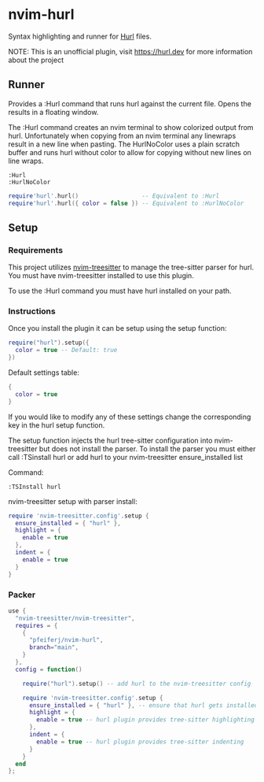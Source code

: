 # nvim-hurl

Syntax highlighting and runner for [Hurl](https://hurl.dev) files.

NOTE: This is an unofficial plugin, visit <https://hurl.dev> for more
information about the project


## Runner

Provides a :Hurl command that runs hurl against the current
file. Opens the results in a floating window.

The :Hurl command creates an nvim terminal to show colorized output from hurl.
Unfortunately when copying from an nvim terminal any linewraps result in a new
line when pasting. The HurlNoColor uses a plain scratch buffer and runs hurl
without color to allow for copying without new lines on line wraps.

```vim
:Hurl
:HurlNoColor
```

```lua
require'hurl'.hurl()                  -- Equivalent to :Hurl
require'hurl'.hurl({ color = false }) -- Equivalent to :HurlNoColor
```

## Setup

### Requirements

This project utilizes [nvim-treesitter](https://github.com/nvim-treesitter/nvim-treesitter)
to manage the tree-sitter parser for hurl. You must have nvim-treesitter
installed to use this plugin.

To use the :Hurl command you must have hurl installed on your path.

### Instructions

Once you install the plugin it can be setup using the setup function:

``` lua
require("hurl").setup({
  color = true -- Default: true
})
```

Default settings table:
```lua
{
  color = true
}
```

If you would like to modify any of these settings change the corresponding key in the hurl setup function.

The setup function injects the hurl tree-sitter configuration into
nvim-treesitter but does not install the parser. To install the parser you must
either call :TSinstall hurl or add hurl to your nvim-treesitter
ensure\_installed list

Command:

``` vim
:TSInstall hurl
```

nvim-treesitter setup with parser install:

``` lua
require 'nvim-treesitter.config'.setup {
  ensure_installed = { "hurl" },
  highlight = {
    enable = true
  },
  indent = {
    enable = true
  }
}
```

### Packer

``` lua
use {
  "nvim-treesitter/nvim-treesitter",
  requires = {
    {
      "pfeiferj/nvim-hurl",
      branch="main",
    }
  },
  config = function()

    require("hurl").setup() -- add hurl to the nvim-treesitter config

    require 'nvim-treesitter.config'.setup {
      ensure_installed = { "hurl" }, -- ensure that hurl gets installed
      highlight = {
        enable = true -- hurl plugin provides tree-sitter highlighting
      },
      indent = {
        enable = true -- hurl plugin provides tree-sitter indenting
      }
    }
  end
};

```
